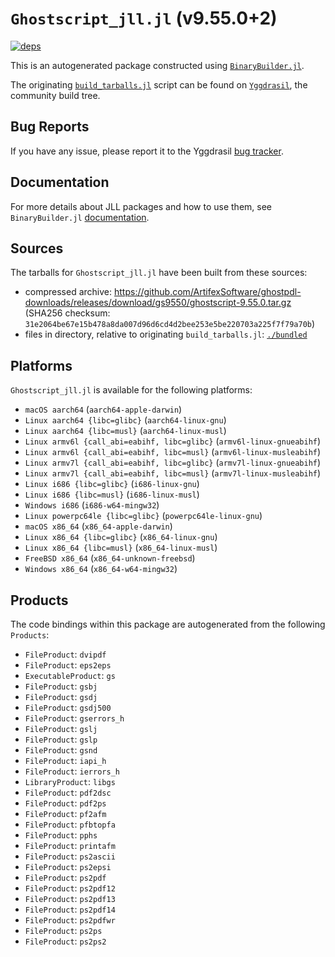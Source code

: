 # `Ghostscript_jll.jl` (v9.55.0+2)

[![deps](https://juliahub.com/docs/Ghostscript_jll/deps.svg)](https://juliahub.com/ui/Packages/Ghostscript_jll/A26Vb?page=2)

This is an autogenerated package constructed using [`BinaryBuilder.jl`](https://github.com/JuliaPackaging/BinaryBuilder.jl).

The originating [`build_tarballs.jl`](https://github.com/JuliaPackaging/Yggdrasil/blob/5adbfaa7632f8baea531e817399c57a404127314/G/Ghostscript/build_tarballs.jl) script can be found on [`Yggdrasil`](https://github.com/JuliaPackaging/Yggdrasil/), the community build tree.

## Bug Reports

If you have any issue, please report it to the Yggdrasil [bug tracker](https://github.com/JuliaPackaging/Yggdrasil/issues).

## Documentation

For more details about JLL packages and how to use them, see `BinaryBuilder.jl` [documentation](https://docs.binarybuilder.org/stable/jll/).

## Sources

The tarballs for `Ghostscript_jll.jl` have been built from these sources:

* compressed archive: https://github.com/ArtifexSoftware/ghostpdl-downloads/releases/download/gs9550/ghostscript-9.55.0.tar.gz (SHA256 checksum: `31e2064be67e15b478a8da007d96d6cd4d2bee253e5be220703a225f7f79a70b`)
* files in directory, relative to originating `build_tarballs.jl`: [`./bundled`](https://github.com/JuliaPackaging/Yggdrasil/tree/5adbfaa7632f8baea531e817399c57a404127314/G/Ghostscript/bundled)

## Platforms

`Ghostscript_jll.jl` is available for the following platforms:

* `macOS aarch64` (`aarch64-apple-darwin`)
* `Linux aarch64 {libc=glibc}` (`aarch64-linux-gnu`)
* `Linux aarch64 {libc=musl}` (`aarch64-linux-musl`)
* `Linux armv6l {call_abi=eabihf, libc=glibc}` (`armv6l-linux-gnueabihf`)
* `Linux armv6l {call_abi=eabihf, libc=musl}` (`armv6l-linux-musleabihf`)
* `Linux armv7l {call_abi=eabihf, libc=glibc}` (`armv7l-linux-gnueabihf`)
* `Linux armv7l {call_abi=eabihf, libc=musl}` (`armv7l-linux-musleabihf`)
* `Linux i686 {libc=glibc}` (`i686-linux-gnu`)
* `Linux i686 {libc=musl}` (`i686-linux-musl`)
* `Windows i686` (`i686-w64-mingw32`)
* `Linux powerpc64le {libc=glibc}` (`powerpc64le-linux-gnu`)
* `macOS x86_64` (`x86_64-apple-darwin`)
* `Linux x86_64 {libc=glibc}` (`x86_64-linux-gnu`)
* `Linux x86_64 {libc=musl}` (`x86_64-linux-musl`)
* `FreeBSD x86_64` (`x86_64-unknown-freebsd`)
* `Windows x86_64` (`x86_64-w64-mingw32`)

## Products

The code bindings within this package are autogenerated from the following `Products`:

* `FileProduct`: `dvipdf`
* `FileProduct`: `eps2eps`
* `ExecutableProduct`: `gs`
* `FileProduct`: `gsbj`
* `FileProduct`: `gsdj`
* `FileProduct`: `gsdj500`
* `FileProduct`: `gserrors_h`
* `FileProduct`: `gslj`
* `FileProduct`: `gslp`
* `FileProduct`: `gsnd`
* `FileProduct`: `iapi_h`
* `FileProduct`: `ierrors_h`
* `LibraryProduct`: `libgs`
* `FileProduct`: `pdf2dsc`
* `FileProduct`: `pdf2ps`
* `FileProduct`: `pf2afm`
* `FileProduct`: `pfbtopfa`
* `FileProduct`: `pphs`
* `FileProduct`: `printafm`
* `FileProduct`: `ps2ascii`
* `FileProduct`: `ps2epsi`
* `FileProduct`: `ps2pdf`
* `FileProduct`: `ps2pdf12`
* `FileProduct`: `ps2pdf13`
* `FileProduct`: `ps2pdf14`
* `FileProduct`: `ps2pdfwr`
* `FileProduct`: `ps2ps`
* `FileProduct`: `ps2ps2`
